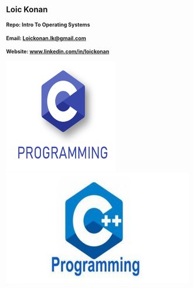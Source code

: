 ## Loic Konan

#### Repo: Intro To Operating Systems

#### Email: Loickonan.lk@gmail.com

#### Website: www.linkedin.com/in/loickonan

<img src="pic2.png" width="300" height= "300"> <img src="pic.jpg" width="500" height= "300">